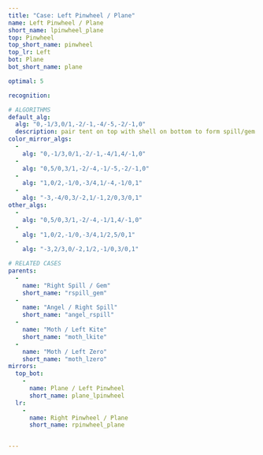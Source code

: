 ```yaml
---
title: "Case: Left Pinwheel / Plane"
name: Left Pinwheel / Plane
short_name: lpinwheel_plane
top: Pinwheel
top_short_name: pinwheel
top_lr: Left
bot: Plane
bot_short_name: plane

optimal: 5

recognition:

# ALGORITHMS
default_alg:
  alg: "0,-1/3,0/1,-2/-1,-4/-5,-2/-1,0"
  description: pair tent on top with shell on bottom to form spill/gem
color_mirror_algs:
  -
    alg: "0,-1/3,0/1,-2/-1,-4/1,4/-1,0"
  -
    alg: "0,5/0,3/1,-2/-4,-1/-5,-2/-1,0"
  -
    alg: "1,0/2,-1/0,-3/4,1/-4,-1/0,1"
  -
    alg: "-3,-4/0,3/-2,1/-1,2/0,3/0,1"
other_algs:
  -
    alg: "0,5/0,3/1,-2/-4,-1/1,4/-1,0"
  -
    alg: "1,0/2,-1/0,-3/4,1/2,5/0,1"
  -
    alg: "-3,2/3,0/-2,1/2,-1/0,3/0,1"

# RELATED CASES
parents:
  -
    name: "Right Spill / Gem"
    short_name: "rspill_gem"
  -
    name: "Angel / Right Spill"
    short_name: "angel_rspill"
  -
    name: "Moth / Left Kite"
    short_name: "moth_lkite"
  -
    name: "Moth / Left Zero"
    short_name: "moth_lzero"
mirrors:
  top_bot:
    -
      name: Plane / Left Pinwheel
      short_name: plane_lpinwheel
  lr:
    -
      name: Right Pinwheel / Plane
      short_name: rpinwheel_plane


---
```


